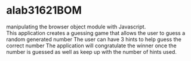 # alab31621BOM
manipulating the browser object module with Javascript.  
This application creates a guessing game that allows the user to guess a random generated number
The user can have 3 hints to help guess the correct number
The application will congratulate the winner once the number is guessed as well as keep up with the number of hints used.
